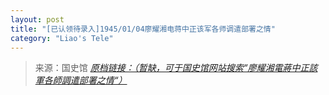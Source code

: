 ```yaml
---
layout: post
title: "[已认领待录入]1945/01/04廖耀湘电蒋中正该军各师调遣部署之情"
category: "Liao's Tele"
---
```



> 来源：国史馆 [*原档链接：（暂缺，可于国史馆网站搜索“廖耀湘電蔣中正該軍各師調遣部署之情“）*]()
